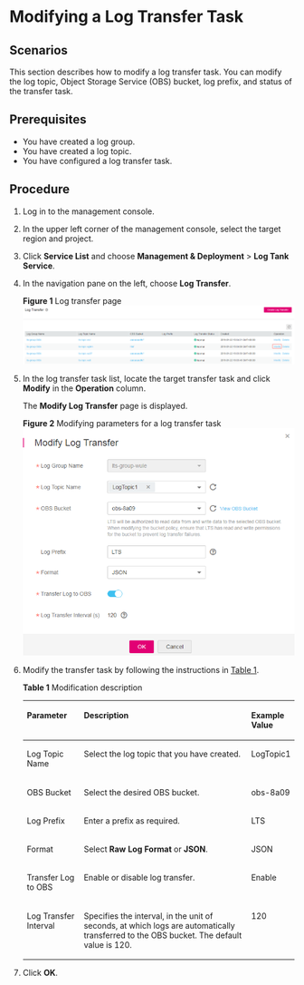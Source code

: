 # Modifying a Log Transfer Task<a name="lts_01_0025"></a>

## Scenarios<a name="section48277357143234"></a>

This section describes how to modify a log transfer task. You can modify the log topic, Object Storage Service \(OBS\) bucket, log prefix, and status of the transfer task.

## Prerequisites<a name="section29149019143234"></a>

-   You have created a log group.
-   You have created a log topic.
-   You have configured a log transfer task.

## Procedure<a name="section674884143234"></a>

1.  Log in to the management console.
2.  In the upper left corner of the management console, select the target region and project.
3.  Click  **Service List**  and choose  **Management & Deployment**  \>  **Log Tank Service**.
4.  In the navigation pane on the left, choose  **Log Transfer**.

    **Figure  1**  Log transfer page<a name="fig10633138191818"></a>  
    ![](figures/log-transfer-page.png "log-transfer-page")

5.  In the log transfer task list, locate the target transfer task and click  **Modify**  in the  **Operation**  column.

    The  **Modify Log Transfer**  page is displayed.

    **Figure  2**  Modifying parameters for a log transfer task<a name="fig1162012511176"></a>  
    ![](figures/modifying-parameters-for-a-log-transfer-task.png "modifying-parameters-for-a-log-transfer-task")

6.  Modify the transfer task by following the instructions in  [Table 1](#table23279244163823).

    **Table  1**  Modification description

    <a name="table23279244163823"></a>
    <table><thead align="left"><tr id="r9b320f28ba1e4d1881bb20480d66c1ea"><th class="cellrowborder" valign="top" width="21.25%" id="mcps1.2.4.1.1"><p id="a0ea6aa344b064411bb5c115e4aa4510a"><a name="a0ea6aa344b064411bb5c115e4aa4510a"></a><a name="a0ea6aa344b064411bb5c115e4aa4510a"></a><strong id="b84235270610452"><a name="b84235270610452"></a><a name="b84235270610452"></a>Parameter</strong></p>
    </th>
    <th class="cellrowborder" valign="top" width="65.14%" id="mcps1.2.4.1.2"><p id="ad5be5ab358f74da49122bbdc3ad7d469"><a name="ad5be5ab358f74da49122bbdc3ad7d469"></a><a name="ad5be5ab358f74da49122bbdc3ad7d469"></a><strong id="b84235270681846"><a name="b84235270681846"></a><a name="b84235270681846"></a>Description</strong></p>
    </th>
    <th class="cellrowborder" valign="top" width="13.61%" id="mcps1.2.4.1.3"><p id="p4639182717443"><a name="p4639182717443"></a><a name="p4639182717443"></a><strong id="b1330392512497"><a name="b1330392512497"></a><a name="b1330392512497"></a>Example Value</strong></p>
    </th>
    </tr>
    </thead>
    <tbody><tr id="r77bd0944864c4dad9cee530dd8208dc3"><td class="cellrowborder" valign="top" width="21.25%" headers="mcps1.2.4.1.1 "><p id="ac0c92b549e104e139e0db38aed340f01"><a name="ac0c92b549e104e139e0db38aed340f01"></a><a name="ac0c92b549e104e139e0db38aed340f01"></a>Log Topic Name</p>
    </td>
    <td class="cellrowborder" valign="top" width="65.14%" headers="mcps1.2.4.1.2 "><p id="a240655ed6e1f4c2da2fff23dd6a09565"><a name="a240655ed6e1f4c2da2fff23dd6a09565"></a><a name="a240655ed6e1f4c2da2fff23dd6a09565"></a>Select the log topic that you have created.</p>
    </td>
    <td class="cellrowborder" valign="top" width="13.61%" headers="mcps1.2.4.1.3 "><p id="p34907356539"><a name="p34907356539"></a><a name="p34907356539"></a>LogTopic1</p>
    </td>
    </tr>
    <tr id="rd56087b2bbd142788d2dbb5eb3df3d93"><td class="cellrowborder" valign="top" width="21.25%" headers="mcps1.2.4.1.1 "><p id="aa7487ba807314096994ee93e13f561d3"><a name="aa7487ba807314096994ee93e13f561d3"></a><a name="aa7487ba807314096994ee93e13f561d3"></a>OBS Bucket</p>
    </td>
    <td class="cellrowborder" valign="top" width="65.14%" headers="mcps1.2.4.1.2 "><p id="a5963b1b4b93442548e64574bb49bcdc9"><a name="a5963b1b4b93442548e64574bb49bcdc9"></a><a name="a5963b1b4b93442548e64574bb49bcdc9"></a>Select the desired OBS bucket.</p>
    </td>
    <td class="cellrowborder" valign="top" width="13.61%" headers="mcps1.2.4.1.3 "><p id="p1824719285386"><a name="p1824719285386"></a><a name="p1824719285386"></a>obs-8a09</p>
    </td>
    </tr>
    <tr id="ra149c1a748234fbf87a1106cfafd1938"><td class="cellrowborder" valign="top" width="21.25%" headers="mcps1.2.4.1.1 "><p id="a4b5e1888f9e248288cf474cff2c6dcd6"><a name="a4b5e1888f9e248288cf474cff2c6dcd6"></a><a name="a4b5e1888f9e248288cf474cff2c6dcd6"></a>Log Prefix</p>
    </td>
    <td class="cellrowborder" valign="top" width="65.14%" headers="mcps1.2.4.1.2 "><p id="a3aa402c2a32c4ff8bb750e1fccc49af8"><a name="a3aa402c2a32c4ff8bb750e1fccc49af8"></a><a name="a3aa402c2a32c4ff8bb750e1fccc49af8"></a>Enter a prefix as required.</p>
    </td>
    <td class="cellrowborder" valign="top" width="13.61%" headers="mcps1.2.4.1.3 "><p id="p196391727124416"><a name="p196391727124416"></a><a name="p196391727124416"></a>LTS</p>
    </td>
    </tr>
    <tr id="row744818185414"><td class="cellrowborder" valign="top" width="21.25%" headers="mcps1.2.4.1.1 "><p id="p1777144217712"><a name="p1777144217712"></a><a name="p1777144217712"></a>Format</p>
    </td>
    <td class="cellrowborder" valign="top" width="65.14%" headers="mcps1.2.4.1.2 "><p id="p147776421778"><a name="p147776421778"></a><a name="p147776421778"></a>Select <strong id="b0367258103919"><a name="b0367258103919"></a><a name="b0367258103919"></a>Raw Log Format</strong> or <strong id="b203686585399"><a name="b203686585399"></a><a name="b203686585399"></a>JSON</strong>.</p>
    </td>
    <td class="cellrowborder" valign="top" width="13.61%" headers="mcps1.2.4.1.3 "><p id="p126391627174410"><a name="p126391627174410"></a><a name="p126391627174410"></a>JSON</p>
    </td>
    </tr>
    <tr id="r74f80a2ec0794d0cbec96aa11f8600ca"><td class="cellrowborder" valign="top" width="21.25%" headers="mcps1.2.4.1.1 "><p id="a65ab7d15967f4de0b469b1859a1be77b"><a name="a65ab7d15967f4de0b469b1859a1be77b"></a><a name="a65ab7d15967f4de0b469b1859a1be77b"></a>Transfer Log to OBS</p>
    </td>
    <td class="cellrowborder" valign="top" width="65.14%" headers="mcps1.2.4.1.2 "><p id="a2d59b0e3d7ca4fb7ada2a1f21ac80605"><a name="a2d59b0e3d7ca4fb7ada2a1f21ac80605"></a><a name="a2d59b0e3d7ca4fb7ada2a1f21ac80605"></a>Enable or disable log transfer.</p>
    </td>
    <td class="cellrowborder" valign="top" width="13.61%" headers="mcps1.2.4.1.3 "><p id="p763913274445"><a name="p763913274445"></a><a name="p763913274445"></a>Enable</p>
    </td>
    </tr>
    <tr id="row14902102212341"><td class="cellrowborder" valign="top" width="21.25%" headers="mcps1.2.4.1.1 "><p id="p890332253419"><a name="p890332253419"></a><a name="p890332253419"></a>Log Transfer Interval</p>
    </td>
    <td class="cellrowborder" valign="top" width="65.14%" headers="mcps1.2.4.1.2 "><p id="p1490362210344"><a name="p1490362210344"></a><a name="p1490362210344"></a>Specifies the interval, in the unit of seconds, at which logs are automatically transferred to the OBS bucket. The default value is 120.</p>
    </td>
    <td class="cellrowborder" valign="top" width="13.61%" headers="mcps1.2.4.1.3 "><p id="p20639427204415"><a name="p20639427204415"></a><a name="p20639427204415"></a>120</p>
    </td>
    </tr>
    </tbody>
    </table>

7.  Click  **OK**.

